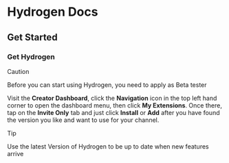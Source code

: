 # Hydrogen Docs

## Get Started

### Get Hydrogen

> [!CAUTION]
> Before you can start using Hydrogen, you need to apply as Beta tester

Visit the **Creator Dashboard**, click the **Navigation** icon in the top left hand corner to open the dashboard menu, then click **My Extensions**. Once there, tap on the **Invite Only** tab and just click **Install** or **Add** after you have found the version you like and want to use for your channel.

> [!TIP]
> Use the latest Version of Hydrogen to be up to date when new features arrive
